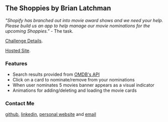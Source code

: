 ## The Shoppies by Brian Latchman

_"Shopify has branched out into movie award shows and we need your help. Please build us an app to help manage our movie nominations for the upcoming Shoppies."_ - The task.

[Challenge Details](https://docs.google.com/document/d/1AZO0BZwn1Aogj4f3PDNe1mhq8pKsXZxtrG--EIbP_-w/edit#).

[Hosted Site](https://latxh.github.io/Shoppies/).

### Features

- Search results provided from [OMDB's API](http://www.omdbapi.com/apikey.aspx)
- Click on a card to nominate/remove from your nominations
- When user nominates 5 movies banner appears as a visual indicator
- Animations for adding/deleting and loading the movie cards

### Contact Me

[github](https://github.com/latxh), [linkedin](https://www.linkedin.com/in/brian-latchman/), [personal website](https://latchman.ca/) and [email](mailto:latxhman@gmail.com)
